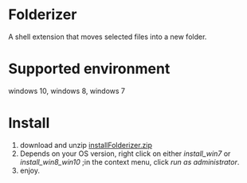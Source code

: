 # Folderizer
A shell extension that moves selected files into a new folder.

# Supported environment
windows 10, windows 8, windows 7

# Install
1. download and unzip [installFolderizer.zip](installFolderizer.zip)
2. Depends on your OS version, right click on either *install_win7* or *install_win8_win10* ;in the context menu, click *run as administrator*.
3. enjoy.